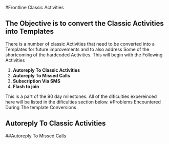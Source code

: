 #Frontline Classic Activities
## The Objective is to convert the Classic Activities into Templates
 There is a number of classic Activities that need to be converted into a Templates for future improvements and to also address Some of the shortcoming of the hardcoded Activities.
 This will begin with the Following Activities

 1. **Autoreply To Classic Activities**
 1. **Autoreply To Missed Calls**
 1. **Subscription Via SMS**
 1. **Flash to join**

This is a part of the 90 day milestones.
All of the dificulties expereinced here will be listed in the dificulties section below. 
#Problems Encountered During The template Conversions
## Autoreply To Classic Activities


##Autoreply To Missed Calls